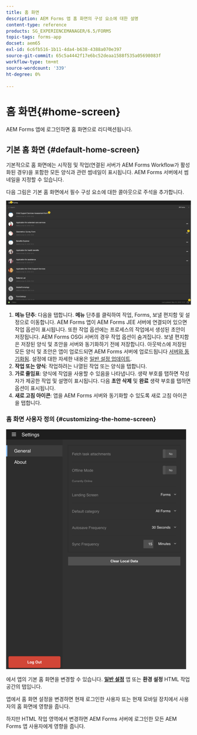 ```yaml
---
title: 홈 화면
description: AEM Forms 앱 홈 화면의 구성 요소에 대한 설명
content-type: reference
products: SG_EXPERIENCEMANAGER/6.5/FORMS
topic-tags: forms-app
docset: aem65
exl-id: 6c6fb516-1b11-4da4-b638-4388a070e397
source-git-commit: 65c5a4442f17e6bc52deaa1588f535a05698083f
workflow-type: tm+mt
source-wordcount: '339'
ht-degree: 0%

---
```


# 홈 화면{#home-screen}

AEM Forms 앱에 로그인하면 홈 화면으로 리디렉션됩니다.

## 기본 홈 화면 {#default-home-screen}

기본적으로 홈 화면에는 시작점 및 작업(연결된 서버가 AEM Forms Workflow가 활성화된 경우)을 포함한 모든 양식과 관련 썸네일이 표시됩니다. AEM Forms 서버에서 썸네일을 지정할 수 있습니다.

다음 그림은 기본 홈 화면에서 필수 구성 요소에 대한 콜아웃으로 주석을 추가합니다.

![Forms 앱 홈 화면](assets/home-screen-1.png)

<!--Click to enlarge

![home-screen-1-1](assets/home-screen-1-1.png)-->

1. **메뉴 단추**: 다음을 탭합니다. **메뉴** 단추를 클릭하여 작업, Forms, 보낼 편지함 및 설정으로 이동합니다. AEM Forms 앱이 AEM Forms JEE 서버에 연결되어 있으면 작업 옵션이 표시됩니다. 또한 작업 옵션에는 프로세스의 작업에서 생성된 초안이 저장됩니다. AEM Forms OSGi 서버의 경우 작업 옵션이 숨겨집니다. 보낼 편지함은 저장된 양식 및 초안을 서버와 동기화하기 전에 저장합니다. 아웃박스에 저장된 모든 양식 및 초안은 앱이 업로드되면 AEM Forms 서버에 업로드됩니다 [서버와 동기화됨](../../forms/using/sync-app.md). 설정에 대한 자세한 내용은 [일반 설정 업데이트](../../forms/using/update-general-settings.md).
1. **작업 또는 양식**: 작업하려는 나열된 작업 또는 양식을 탭합니다.
1. **가로 줄임표**: 양식에 작업을 사용할 수 있음을 나타냅니다. 생략 부호를 탭하면 작성자가 제공한 작업 및 설명이 표시됩니다. 다음 **초안 삭제** 및 **완료** 생략 부호를 탭하면 옵션이 표시됩니다.
1. **새로 고침 아이콘**: 앱을 AEM Forms 서버와 동기화할 수 있도록 새로 고침 아이콘을 탭합니다.

### 홈 화면 사용자 정의 {#customizing-the-home-screen}

![일반 설정](assets/gen-settings.png)

에서 앱의 기본 홈 화면을 변경할 수 있습니다. **[일반 설정](../../forms/using/update-general-settings.md)** 앱 또는 **환경 설정** HTML 작업 공간의 탭입니다.

앱에서 홈 화면 설정을 변경하면 현재 로그인한 사용자 또는 현재 모바일 장치에서 사용자의 홈 화면에 영향을 줍니다.

하지만 HTML 작업 영역에서 변경하면 AEM Forms 서버에 로그인한 모든 AEM Forms 앱 사용자에게 영향을 줍니다.
